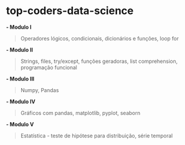 # top-coders-data-science
<b> - Modulo I </b>
> Operadores lógicos, condicionais, dicionários e funções, loop for

<b> - Modulo II </b>
> Strings, files, try/except, funções geradoras, list comprehension, programação funcional

<b> - Modulo III </b>
> Numpy, Pandas

<b> - Modulo IV </b>
> Gráficos com pandas, matplotlib, pyplot, seaborn

<b> - Modulo V </b>
> Estatística - teste de hipótese para distribuição, série temporal

